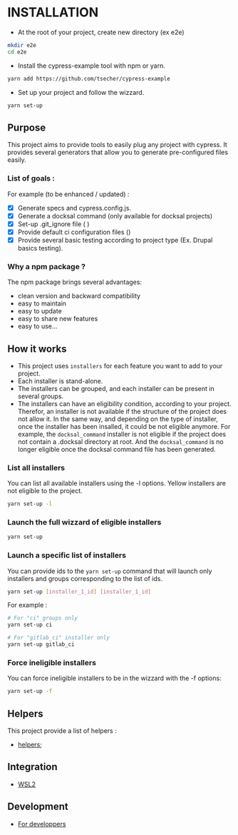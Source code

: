 # INSTALLATION
* At the root of your project, create new directory (ex e2e)
```bash
mkdir e2e
cd e2e
```
* Install the cypress-example tool with npm or yarn.
```bash
yarn add https://github.com/tsecher/cypress-example
```
* Set up your project and follow the wizzard.
```bash
yarn set-up
```


## Purpose
This project aims to provide tools to easily plug any project with cypress.
It provides several generators that allow you to generate pre-configured files
easily.
### List of goals :
For example (to be enhanced / updated) : 
- [x] Generate specs and cypress.config.js.
- [x] Generate a docksal command (only available for docksal projects)
- [x] Set-up .git_ignore file ( )
- [x] Provide default ci configuration files ()
- [x] Provide several basic testing according to project type (Ex. Drupal basics testing). 

### Why a npm package ?
The npm package brings several advantages:
- clean version and backward compatibility
- easy to maintain
- easy to update 
- easy to share new features
- easy to use...

## How it works
- This project uses `installers` for each feature you want to add to your project.  
- Each installer is stand-alone.  
- The installers can be grouped, and each installer can be present in several groups.  
- The installers can have an eligibility condition, according to your project. Therefor, an installer
is not available if the structure of the project does not allow it. In the same way, and depending
on the type of installer, once the installer has been insalled, it could be not eligible anymore.
For example, the `docksal_command` installer is not eligible if the project does not contain
a .docksal directory at root. And the `docksal_command` is no longer eligible once the docksal
command file has been generated.

### List all installers
You can list all available installers using the -l options.
Yellow installers are not eligible to the project.
```bash
yarn set-up -l
```

### Launch the full wizzard of eligible installers
```bash
yarn set-up
```

### Launch a specific list of installers
You can provide ids to the `yarn set-up` command that will launch only installers and groups
corresponding to the list of ids.
```bash
yarn set-up [installer_1_id] [installer_1_id]
```

For example :
```bash
# For "ci" groups only
yarn set-up ci

# For "gitlab_ci" installer only
yarn set-up gitlab_ci
```

### Force ineligible installers
You can force ineligible installers to be in the wizzard with the -f options:
```bash
yarn set-up -f
```

## Helpers
This project provide a list of helpers : 
- [helpers](./helpers/readme.md);

## Integration
- [WSL2](./doc/integration/wsl.md)

## Development
- [For developpers](./doc/developpers/developpers.md)
